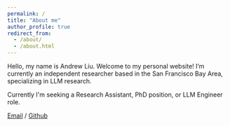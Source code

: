 ```yaml
---
permalink: /
title: "About me"
author_profile: true
redirect_from: 
  - /about/
  - /about.html
---
```


Hello, my name is Andrew Liu. Welcome to my personal website! I’m currently an independent researcher based in the San Francisco Bay Area, specializing in LLM research.

Currently I'm seeking a Research Assistant, PhD position, or LLM Engineer role.

[Email](mailto:aergneh541@gmail.com) / [Github](https://github.com/Aergneh)
